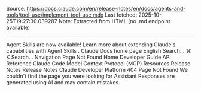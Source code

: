 Source: https://docs.claude.com/en/release-notes/en/docs/agents-and-tools/tool-use/implement-tool-use.mdx
Last fetched: 2025-10-25T19:27:30.039287
Note: Extracted from HTML (no .md endpoint available)

---

Agent Skills are now available!
Learn more about extending Claude's capabilities with Agent Skills
.
Claude Docs
home page
English
Search...
⌘
K
Search...
Navigation
Page Not Found
Home
Developer Guide
API Reference
Claude Code
Model Context Protocol (MCP)
Resources
Release Notes
Release Notes
Claude Developer Platform
404
Page Not Found
We couldn't find the page you were looking for
Assistant
Responses are generated using AI and may contain mistakes.